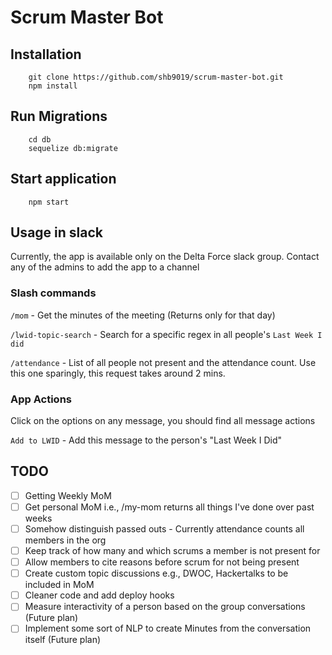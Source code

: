 # Scrum Master Bot

## Installation

```
    git clone https://github.com/shb9019/scrum-master-bot.git
    npm install
```

## Run Migrations
```
    cd db
    sequelize db:migrate
```

## Start application
```
    npm start
```

## Usage in slack

Currently, the app is available only on the Delta Force slack group.
Contact any of the admins to add the app to a channel

### Slash commands
`/mom` - Get the minutes of the meeting (Returns only for that day)

`/lwid-topic-search` - Search for a specific regex in all people's `Last Week I did`

`/attendance` - List of all people not present and the attendance count. Use this one sparingly,
this request takes around 2 mins.

### App Actions

Click on the options on any message, you should find all message actions

`Add to LWID` - Add this message to the person's "Last Week I Did"

## TODO

- [ ] Getting Weekly MoM
- [ ] Get personal MoM i.e., /my-mom returns all things I've done over past weeks
- [ ] Somehow distinguish passed outs - Currently attendance counts all members in the org
- [ ] Keep track of how many and which scrums a member is not present for
- [ ] Allow members to cite reasons before scrum for not being present
- [ ] Create custom topic discussions e.g., DWOC, Hackertalks to be included in MoM
- [ ] Cleaner code and add deploy hooks
- [ ] Measure interactivity of a person based on the group conversations (Future plan)
- [ ] Implement some sort of NLP to create Minutes from the conversation itself (Future plan)
